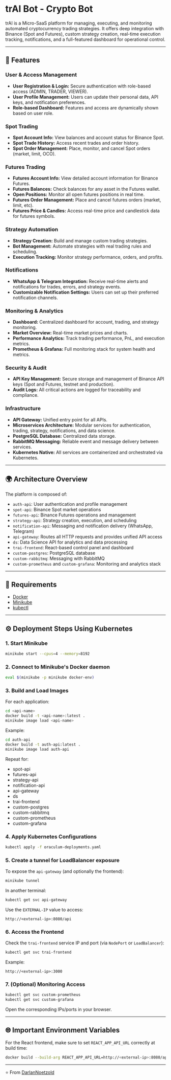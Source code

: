 # trAI Bot - Crypto Bot

trAI is a Micro-SaaS platform for managing, executing, and monitoring automated cryptocurrency trading strategies. It offers deep integration with Binance (Spot and Futures), custom strategy creation, real-time execution tracking, notifications, and a full-featured dashboard for operational control.

---

## 🚀 Features

### User & Access Management
- **User Registration & Login:** Secure authentication with role-based access (ADMIN, TRADER, VIEWER).
- **User Profile Management:** Users can update their personal data, API keys, and notification preferences.
- **Role-based Dashboard:** Features and access are dynamically shown based on user role.

### Spot Trading
- **Spot Account Info:** View balances and account status for Binance Spot.
- **Spot Trade History:** Access recent trades and order history.
- **Spot Order Management:** Place, monitor, and cancel Spot orders (market, limit, OCO).

### Futures Trading
- **Futures Account Info:** View detailed account information for Binance Futures.
- **Futures Balances:** Check balances for any asset in the Futures wallet.
- **Open Positions:** Monitor all open futures positions in real time.
- **Futures Order Management:** Place and cancel futures orders (market, limit, etc).
- **Futures Price & Candles:** Access real-time price and candlestick data for futures symbols.

### Strategy Automation
- **Strategy Creation:** Build and manage custom trading strategies.
- **Bot Management:** Automate strategies with real trading rules and scheduling.
- **Execution Tracking:** Monitor strategy performance, orders, and profits.

### Notifications
- **WhatsApp & Telegram Integration:** Receive real-time alerts and notifications for trades, errors, and strategy events.
- **Customizable Notification Settings:** Users can set up their preferred notification channels.

### Monitoring & Analytics
- **Dashboard:** Centralized dashboard for account, trading, and strategy monitoring.
- **Market Overview:** Real-time market prices and charts.
- **Performance Analytics:** Track trading performance, PnL, and execution metrics.
- **Prometheus & Grafana:** Full monitoring stack for system health and metrics.

### Security & Audit
- **API Key Management:** Secure storage and management of Binance API keys (Spot and Futures, testnet and production).
- **Audit Logs:** All critical actions are logged for traceability and compliance.

### Infrastructure
- **API Gateway:** Unified entry point for all APIs.
- **Microservices Architecture:** Modular services for authentication, trading, strategy, notifications, and data science.
- **PostgreSQL Database:** Centralized data storage.
- **RabbitMQ Messaging:** Reliable event and message delivery between services.
- **Kubernetes Native:** All services are containerized and orchestrated via Kubernetes.

---

## 🌍 Architecture Overview

The platform is composed of:

- `auth-api`: User authentication and profile management
- `spot-api`: Binance Spot market operations
- `futures-api`: Binance Futures operations and management
- `strategy-api`: Strategy creation, execution, and scheduling
- `notification-api`: Messaging and notification delivery (WhatsApp, Telegram)
- `api-gateway`: Routes all HTTP requests and provides unified API access
- `ds`: Data Science API for analytics and data processing
- `trai-frontend`: React-based control panel and dashboard
- `custom-postgres`: PostgreSQL database
- `custom-rabbitmq`: Messaging with RabbitMQ
- `custom-prometheus` and `custom-grafana`: Monitoring and analytics stack

---

## 🧰 Requirements

- [Docker](https://www.docker.com/)
- [Minikube](https://minikube.sigs.k8s.io/docs/start/)
- [kubectl](https://kubernetes.io/docs/tasks/tools/)

---

## ⚙️ Deployment Steps Using Kubernetes

### 1. Start Minikube

```bash
minikube start --cpus=4 --memory=8192
```

### 2. Connect to Minikube's Docker daemon

```bash
eval $(minikube -p minikube docker-env)
```

### 3. Build and Load Images

For each application:

```bash
cd <api-name>
docker build -t <api-name>:latest .
minikube image load <api-name>
```

Example:
```bash
cd auth-api
docker build -t auth-api:latest .
minikube image load auth-api
```

Repeat for:
- spot-api
- futures-api
- strategy-api
- notification-api
- api-gateway
- ds
- trai-frontend
- custom-postgres
- custom-rabbitmq
- custom-prometheus
- custom-grafana

### 4. Apply Kubernetes Configurations

```bash
kubectl apply -f oraculum-deployments.yaml
```

### 5. Create a tunnel for LoadBalancer exposure

To expose the `api-gateway` (and optionally the frontend):

```bash
minikube tunnel
```

In another terminal:

```bash
kubectl get svc api-gateway
```

Use the `EXTERNAL-IP` value to access:

```
http://<external-ip>:8080/api
```

### 6. Access the Frontend

Check the `trai-frontend` service IP and port (via `NodePort` or `LoadBalancer`):

```bash
kubectl get svc trai-frontend
```

Example:
```
http://<external-ip>:3000
```

### 7. (Optional) Monitoring Access

```bash
kubectl get svc custom-prometheus
kubectl get svc custom-grafana
```

Open the corresponding IPs/ports in your browser.

---

## 🌐 Important Environment Variables

For the React frontend, make sure to set `REACT_APP_API_URL` correctly at build time:

```bash
docker build --build-arg REACT_APP_API_URL=http://<external-ip>:8080/api -t trai-frontend .
```

---

⭐️ From [DarlanNoetzold](https://github.com/DarlanNoetzold)